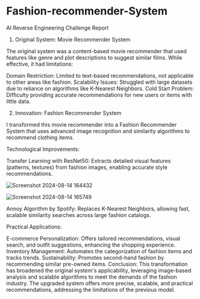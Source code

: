 # Fashion-recommender-System

AI Reverse Engineering Challenge Report
1. Original System: Movie Recommender System

The original system was a content-based movie recommender that used features like genre and plot descriptions to suggest similar films. While effective, it had limitations:

Domain Restriction: Limited to text-based recommendations, not applicable to other areas like fashion.
Scalability Issues: Struggled with large datasets due to reliance on algorithms like K-Nearest Neighbors.
Cold Start Problem: Difficulty providing accurate recommendations for new users or items with little data.

2. Innovation: Fashion Recommender System

I transformed this movie recommender into a Fashion Recommender System that uses advanced image recognition and similarity algorithms to recommend clothing items.

Technological Improvements:

Transfer Learning with ResNet50: Extracts detailed visual features (patterns, textures) from fashion images, enabling accurate style recommendations.





![Screenshot 2024-08-14 164432](https://github.com/user-attachments/assets/e1306ef5-4800-42f0-a2b6-34c18cc472d5)




![Screenshot 2024-08-14 165749](https://github.com/user-attachments/assets/7779cc99-8077-411a-b694-09f225ca9eab)




Annoy Algorithm by Spotify: Replaces K-Nearest Neighbors, allowing fast, scalable similarity searches across large fashion catalogs.


Practical Applications:

E-commerce Personalization: Offers tailored recommendations, visual search, and outfit suggestions, enhancing the shopping experience.
Inventory Management: Automates the categorization of fashion items and tracks trends.
Sustainability: Promotes second-hand fashion by recommending similar pre-owned items.
Conclusion:
This transformation has broadened the original system's applicability, leveraging image-based analysis and scalable algorithms to meet the demands of the fashion industry. The upgraded system offers more precise, scalable, and practical recommendations, addressing the limitations of the previous model.
